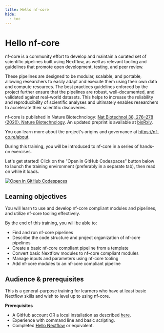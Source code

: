 ```yaml
---
title: Hello nf-core
hide:
  - toc
---
```


# Hello nf-core

nf-core is a community effort to develop and maintain a curated set of scientific pipelines built using Nextflow, as well as relevant tooling and guidelines that promote open development, testing, and peer review.

These pipelines are designed to be modular, scalable, and portable, allowing researchers to easily adapt and execute them using their own data and compute resources.
The best practices guidelines enforced by the project further ensure that the pipelines are robust, well-documented, and validated against real-world datasets. This helps to increase the reliability and reproducibility of scientific analyses and ultimately enables researchers to accelerate their scientific discoveries.

nf-core is published in Nature Biotechnology: [Nat Biotechnol 38, 276–278 (2020). Nature Biotechnology](https://www.nature.com/articles/s41587-020-0439-x).
An updated preprint is available at [bioRxiv](https://www.biorxiv.org/content/10.1101/2024.05.10.592912v1).

You can learn more about the project's origins and governance at https://nf-co.re/about.

During this training, you will be introduced to nf-core in a series of hands-on exercises.

Let's get started! Click on the "Open in GitHub Codespaces" button below to launch the training environment (preferably in a separate tab), then read on while it loads.

[![Open in GitHub Codespaces](https://github.com/codespaces/badge.svg)](https://codespaces.new/nextflow-io/training?quickstart=1&ref=master)

## Learning objectives

You will learn to use and develop nf-core compliant modules and pipelines, and utilize nf-core tooling effectively.

By the end of this training, you will be able to:

- Find and run nf-core pipelines
- Describe the code structure and project organization of nf-core pipelines
- Create a basic nf-core compliant pipeline from a template
- Convert basic Nextflow modules to nf-core compliant modules
- Manage inputs and parameters using nf-core tooling
- Add nf-core modules to an nf-core compliant pipeline

## Audience & prerequisites

This is a general-purpose training for learners who have at least basic Nextflow skills and wish to level up to using nf-core.

**Prerequisites**

- A GitHub account OR a local installation as described [here](../envsetup/02_local).
- Experience with command line and basic scripting.
- Completed [Hello Nextflow](../hello_nextflow/index.md) or equivalent.
